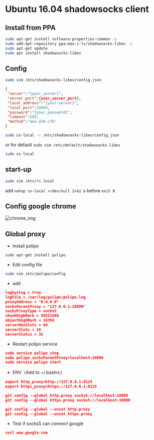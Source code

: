 # Ubuntu 16.04 shadowsocks client

## Install from PPA

```bash
sudo apt-get install software-properties-common -y
sudo add-apt-repository ppa:max-c-lv/shadowsocks-libev -y
sudo apt-get update
sudo apt install shadowsocks-libev
```

## Config

```bash
sudo vim /etc/shadowsocks-libev/config.json
```

```json
{
 "server":"{your_server}",
 "server_port":{your_server_port},
 "local_address":"{your-server}",
 "local_port":10800,
 "password":"{your_password}",
 "timeout":600,
 "method":"aes-256-cfb"
}
```

```bash
sudo ss-local -c /etc/shadowsocks-libev/config.json
```
or for default `sudo vim /etc/default/shadowsocks-libev`
```bash
sudo ss-local
```

## start-up

```bash
sudo vim /etc/rc.local
```

add `nohup ss-local >/dev/null 2>&1 &` before `exit 0`



## Config google chrome

![chrome_img](https://github.com/didibaba/shadowsocks-client-on-Ubuntu-16.04/blob/master/web/chrome.png)

## Global proxy

- Install polipo
```bash
sudo apt-get install polipo
```

- Edit config file
```bash
sudo vim /etc/polipo/config
```

- add
```json
logSyslog = true
logFile = /var/log/polipo/polipo.log
proxyAddress = "0.0.0.0"
socksParentProxy = "127.0.0.1:10800"
socksProxyType = socks5
chunkHighMark = 50331648
objectHighMark = 16384
serverMaxSlots = 64
serverSlots = 16
serverSlots1 = 32
```

- Restart polipo service
```json
sudo service polipo stop
sudo polipo socksParentProxy=localhost:10800
sudo service polipo start
```

- ENV（Add to ~/.bashrc）
```json
export http_proxy=http://127.0.0.1:8123
export https_proxy=https://127.0.0.1:8123
```
```json
git config --global http.proxy socks5://localhost:10800
git config --global https.proxy socks5://localhost:10800
```
```json
git config --global --unset http.proxy
git config --global --unset https.proxy
```

- Test if socks5 can connect google

```json
curl www.google.com
```
